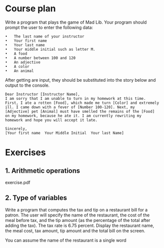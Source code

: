 # Course plan
Write a program that plays the game of Mad Lib. Your program should prompt the user to enter the following data:
```
•	The last name of your instructor 
•	Your first name
•	Your last name
•	Your middle initial such as letter M.
•	A food 
•	A number between 100 and 120 
•	An adjective 
•	A color 
•	An animal 
```
After getting are input, they should be substituted into the story below and output to the console. 
```
Dear Instructor [Instructor Name], 
I am sorry that I am unable to turn in my homework at this time. First, I ate a rotten [Food], which made me turn [Color] and extremely ill. I came down with a fever of [Number 100-120]. Next, my [Adjective] pet [Animal] must have smelled the remains of the [Food] on my homework, because he ate it. I am currently rewriting my homework and hope you will accept it late. 

Sincerely, 
[Your first name  Your Middle Initial  Your last Name]
```

# Exercises
## 1. Arithmetic operations
exercise.pdf

## 2. Type of variables 
Write a program that computes the tax and tip on a restaurant
bill for a patron. The user will specify the name of the
restaurant, the cost of the meal before tax, and the tip amount
(as the percentage of the total after adding the tax). The tax
rate is 6.75 percent. Display the restaurant name, the meal
cost, tax amount, tip amount and the total bill on the screen.

You can assume the name of the restaurant is a single word